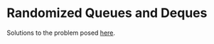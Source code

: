# Randomized Queues and Deques

Solutions to the problem posed [here](https://www.cs.princeton.edu/courses/archive/fall12/cos226/assignments/queues.html).
